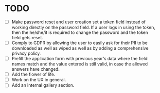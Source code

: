 # TODO

- [ ] Make password reset and user creation set a token field instead
  of working directly on the password field. If a user logs in using
  the token, then the he/she/it is required to change the password
  and the token field gets reset.
- [ ] Comply to GDPR by allowing the user to easily ask for their PII to
  be downloaded as well as wiped as well as by adding a comprehensive
  privacy policy.
- [ ] Prefill the application form with previous year's data where
  the field names match and the value entered is still valid,
  in case the allowed answers have changed.
- [ ] Add the flower of life.
- [ ] Work on the UX in general.
- [ ] Add an internal gallery section.
